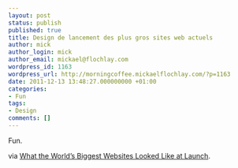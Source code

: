 ```yaml
---
layout: post
status: publish
published: true
title: Design de lancement des plus gros sites web actuels
author: mick
author_login: mick
author_email: mickael@flochlay.com
wordpress_id: 1163
wordpress_url: http://morningcoffee.mickaelflochlay.com/?p=1163
date: 2011-12-13 13:48:27.000000000 +01:00
categories:
- Fun
tags:
- Design
comments: []
---
```

Fun.

via <a href="http://mashable.com/2011/12/11/old-web-design/?WT.mc_id=obnetwork#381091-Google">What the World’s Biggest Websites Looked Like at Launch</a>.
